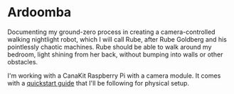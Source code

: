 # Ardoomba
Documenting my ground-zero process in creating a camera-controlled walking nightlight robot, which I will call Rube, after Rube Goldberg and his pointlessly chaotic machines. Rube should be able to walk around my bedroom, light shining from her back, without bumping into walls or other obstacles. 

I'm working with a CanaKit Raspberry Pi with a camera module. It comes with a [quickstart guide](https://www.canakit.com/Media/CanaKit-Raspberry-Pi-Quick-Start-Guide-3.2.pdf) that I'll be following for physical setup. 
